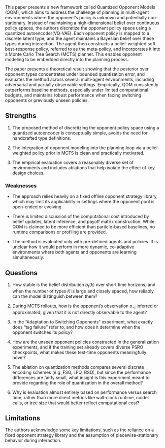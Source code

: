 

This paper presents a new framework called Quantized Opponent Models (QOM), which aims to address the challenge of planning in multi-agent environments where the opponent’s policy is unknown and potentially non-stationary. Instead of maintaining a high-dimensional belief over continuous policy spaces, the authors discretize the opponent policy space using a quantized autoencoder(VQ-VAE). Each opponent policy is mapped to a discrete latent type, and the agent maintains a Bayesian belief over these types during interaction. The agent then constructs a belief-weighted soft best-response policy, referred to as the meta-policy, and incorporates it into a Monte Carlo Tree Search (MCTS) planner. This enables opponent modeling to be embedded directly into the planning process.

The paper presents a theoretical result showing that the posterior over opponent types concentrates under bounded quantization error, and evaluates the method across several multi-agent environments, including adversarial and partially observable settings. Empirically, QOM consistently outperforms baseline methods, especially under limited computational budgets, and maintains robust performance when facing switching opponents or previously unseen policies.


## Strengths

1. The proposed method of discretizing the opponent policy space using a quantized autoencoder is conceptually simple, avoids the need for handcrafted type definitions.

2. The integration of opponent modeling into the planning loop via a belief-weighted policy prior in MCTS is clean and practically motivated.

3. The empirical evaluation covers a reasonably diverse set of environments and includes ablations that help isolate the effect of key design choices.




### **Weaknesses**

* The approach relies heavily on a fixed offline opponent strategy library, which may limit its applicability in settings where the opponent pool is open-ended or evolving. 

* There is limited discussion of the computational cost introduced by belief updates, latent inference, and payoff matrix construction. While QOM is claimed to be more efficient than particle-based baselines, no runtime comparisons or profiling are provided.

* The method is evaluated only with pre-defined agents and policies. It is unclear how it would perform in more dynamic, co-adaptive environments where both agents and opponents are learning simultaneously.


## Questions

1. How stable is the belief distribution $b_t(k)$ over short time horizons, and when the number of types $K$ is large and closely spaced, how reliably can the model distinguish between them?

2. During MCTS rollouts, how is the opponent’s observation $o_{-i}$ inferred or approximated, given that it is not directly observable to the agent?

3. In the “Adaptation to Switching Opponents” experiment, what exactly does “tag failure” refer to, and how does it determine when the opponent switches its policy?

4. How are the unseen opponent policies constructed in the generalization experiments, and if the training set already covers diverse PSRO checkpoints, what makes these test-time opponents meaningfully novel?

5. The ablation on quantization methods compares several discrete encoding schemes (e.g.,FSQ, LFQ, BSQ), but since the performance differences are fairly small, what insight is this experiment meant to provide regarding the role of quantization in the overall method?

6. Why is evaluation almost entirely based on performance versus search time, rather than more direct metrics like wall-clock runtime, model calls, or tree size that would better reflect computational cost?


## Limitations

The authors acknowledge some key limitations, such as the reliance on a fixed opponent strategy library and the assumption of piecewise-stationary behavior during interaction.